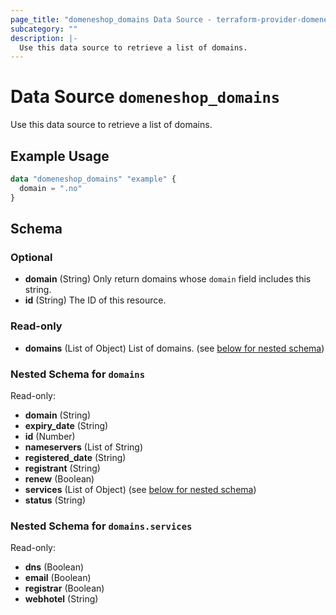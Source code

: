 ```yaml
---
page_title: "domeneshop_domains Data Source - terraform-provider-domeneshop"
subcategory: ""
description: |-
  Use this data source to retrieve a list of domains.
---
```


# Data Source `domeneshop_domains`

Use this data source to retrieve a list of domains.

## Example Usage

```terraform
data "domeneshop_domains" "example" {
  domain = ".no"
}
```

## Schema

### Optional

- **domain** (String) Only return domains whose `domain` field includes this string.
- **id** (String) The ID of this resource.

### Read-only

- **domains** (List of Object) List of domains. (see [below for nested schema](#nestedatt--domains))

<a id="nestedatt--domains"></a>
### Nested Schema for `domains`

Read-only:

- **domain** (String)
- **expiry_date** (String)
- **id** (Number)
- **nameservers** (List of String)
- **registered_date** (String)
- **registrant** (String)
- **renew** (Boolean)
- **services** (List of Object) (see [below for nested schema](#nestedobjatt--domains--services))
- **status** (String)

<a id="nestedobjatt--domains--services"></a>
### Nested Schema for `domains.services`

Read-only:

- **dns** (Boolean)
- **email** (Boolean)
- **registrar** (Boolean)
- **webhotel** (String)


